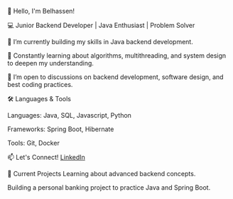 👋 Hello, I'm Belhassen!

💻 Junior Backend Developer | Java Enthusiast | Problem Solver

🌱 I’m currently building my skills in Java backend development.

📘 Constantly learning about algorithms, multithreading, and system design to deepen my understanding.

💬 I’m open to discussions on backend development, software design, and best coding practices.


🛠️ Languages & Tools

Languages: Java, SQL, Javascript, Python

Frameworks: Spring Boot, Hibernate

Tools: Git, Docker

📫 Let's Connect!
[LinkedIn](https://www.linkedin.com/in/belhassenbenali/)

🚀 Current Projects
Learning about advanced backend concepts.

Building a personal banking project to practice Java and Spring Boot.

